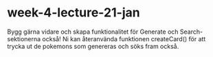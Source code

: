 # week-4-lecture-21-jan

Bygg gärna vidare och skapa funktionalitet för Generate och Search-sektionerna också!
Ni kan återanvända funktionen createCard() för att trycka ut de pokemons som genereras och söks fram också.
